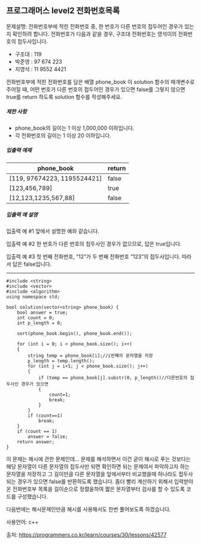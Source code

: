 ## 프로그래머스 level2 전화번호목록

문제설명: 전화번호부에 적힌 전화번호 중, 한 번호가 다른 번호의 접두어인 경우가 있는지 확인하려 합니다.
전화번호가 다음과 같을 경우, 구조대 전화번호는 영석이의 전화번호의 접두사입니다.

- 구조대 : 119
- 박준영 : 97 674 223
- 지영석 : 11 9552 4421

전화번호부에 적힌 전화번호를 담은 배열 phone_book 이 solution 함수의 매개변수로 주어질 때, 어떤 번호가 다른 번호의 접두어인 경우가 있으면 false를 그렇지 않으면 true를 return 하도록 solution 함수를 작성해주세요.

##### 제한 사항

- phone_book의 길이는 1 이상 1,000,000 이하입니다.
- 각 전화번호의 길이는 1 이상 20 이하입니다.

##### 입출력 예제

| phone_book                  | return |
| --------------------------- | ------ |
| [119, 97674223, 1195524421] | false  |
| [123,456,789]               | true   |
| [12,123,1235,567,88]        | false  |

##### 입출력 예 설명

입출력 예 #1
앞에서 설명한 예와 같습니다.

입출력 예 #2
한 번호가 다른 번호의 접두사인 경우가 없으므로, 답은 true입니다.

입출력 예 #3
첫 번째 전화번호, “12”가 두 번째 전화번호 “123”의 접두사입니다. 따라서 답은 false입니다.

____

```
#include <string>
#include <vector>
#include <algorithm>
using namespace std;

bool solution(vector<string> phone_book) {
	bool answer = true;
	int count = 0;
	int p_length = 0;

	sort(phone_book.begin(), phone_book.end());

	for (int i = 0; i < phone_book.size(); i++)
	{
		string temp = phone_book[i];//i번째의 문자열을 저장
		p_length = temp.length();
		for (int j = i+1; j < phone_book.size(); j++)
		{
			if (temp == phone_book[j].substr(0, p_length))//다른번호의 접두사인 경우가 있으면
			{
				count=1;
				break;
			}
		}
		if (count==1)
			break;
	}
	if (count == 1)
		answer = false;
	return answer;
}
```

이 문제는 해시에 관한 문제인데... 문제를 해석하면서 이건 굳이 해시로 푸는 것보다는 해당 문자열이 다른 문자열의 접두사만 되면 확인하면 되는 문제여서 파악하고자 하는 문자열을 저장하고 그 길이만큼 다른 문자열을 앞에서부터 비교했을때 하나라도 접두사 되는 경우가 있으면 false를 반환하도록 했습니다. 좀더 빨리 계산하기 위해서 입력받아온 전화번호부 목록을 길이순으로 정렬을하여 짧은 문자열부터 검사를 할 수 있도록 코드를 구성했습니다.

다음번에는 해시문제인만큼 해시를 사용해서도 한번 풀어보도록 하겠습니다.



사용언어: c++

출처: https://programmers.co.kr/learn/courses/30/lessons/42577